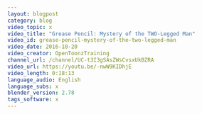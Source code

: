 ```yaml
---
layout: blogpost
category: blog
video_topic: x
video_title: "Grease Pencil: Mystery of the TWO-Legged Man"
video_id: grease-pencil-mystery-of-the-two-legged-man
video_date: 2016-10-20
video_creator: OpenToonzTraining
channel_url: /channel/UC-t3I3gSAsZWsCvsxUkBZRA
video_url: https://youtu.be/-nwW9KIDhjE
video_length: 0:18:13
language_audio: English
language_subs: x
blender_version: 2.78
tags_software: x
---
```

